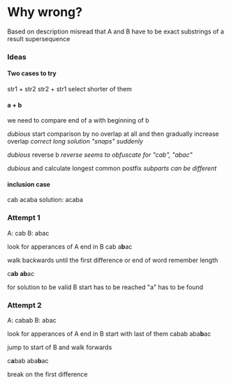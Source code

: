 Why wrong?
==========
Based on description misread
that A and B have to be exact substrings
of a result supersequence



### Ideas
#### Two cases to try
str1 + str2
str2 + str1
select shorter of them

#### a + b
we need to compare end of a
with beginning of b

*dubious*
start comparison by no overlap at all
and then gradually increase overlap
*correct long solution "snaps" suddenly*

*dubious*
reverse b
*reverse seems to obfuscate for "cab", "abac"*

*dubious*
and calculate longest common postfix
*subparts can be different*

#### inclusion case
cab
acaba
solution:
acaba



### Attempt 1
A: cab
B: abac

look for apperances of A end in B
cab
a**b**ac

walk backwards
until the first difference or end of word
remember length

c**ab**
**ab**ac

for solution to be valid
B start has to be reached
"a" has to be found



### Attempt 2
A: cabab
B: abac

look for apperances of A end in B
start with last of them
cabab
aba**b**ac

jump to start of B
and walk forwards

c**a**bab
aba**b**ac

break on the first difference



